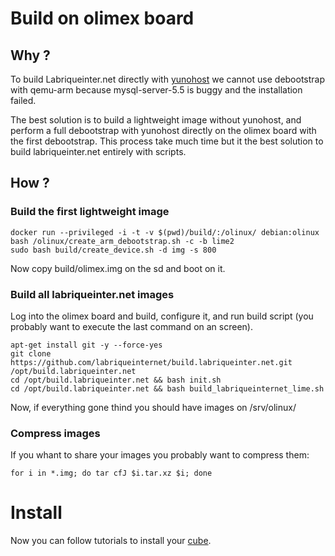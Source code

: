 
# Build on olimex board

## Why ?

To build Labriqueinter.net directly with [yunohost](https://yunohost.org/) we
cannot use debootstrap with qemu-arm because mysql-server-5.5 is buggy and the
installation failed.

The best solution is to build a lightweight image without yunohost, and
perform a full debootstrap with yunohost directly on the olimex board with the
first debootstrap. This process take much time but it the best solution to
build labriqueinter.net entirely with scripts.

## How ?

### Build the first lightweight image

```shell
docker run --privileged -i -t -v $(pwd)/build/:/olinux/ debian:olinux bash /olinux/create_arm_debootstrap.sh -c -b lime2 
sudo bash build/create_device.sh -d img -s 800
```

Now copy build/olimex.img on the sd and boot on it.

### Build all labriqueinter.net images

Log into the olimex board and build, configure it, and run build script (you
probably want to execute the last command on an screen).

```shell
apt-get install git -y --force-yes
git clone https://github.com/labriqueinternet/build.labriqueinter.net.git /opt/build.labriqueinter.net
cd /opt/build.labriqueinter.net && bash init.sh
cd /opt/build.labriqueinter.net && bash build_labriqueinternet_lime.sh
```

Now, if everything gone thind you should have images on /srv/olinux/

### Compress images

If you whant to share your images you probably want to compress them:

```shell
for i in *.img; do tar cfJ $i.tar.xz $i; done
```

# Install 

Now you can follow tutorials to install your [cube](https://repo.labriqueinter.net/).

